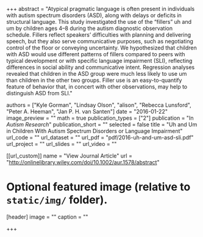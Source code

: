 +++
abstract = "Atypical pragmatic language is often present in individuals with autism spectrum disorders (ASD), along with delays or deficits in structural language. This study investigated the use of the “fillers” uh and um by children ages 4–8 during the autism diagnostic observation schedule. Fillers reflect speakers’ difficulties with planning and delivering speech, but they also serve communicative purposes, such as negotiating control of the floor or conveying uncertainty. We hypothesized that children with ASD would use different patterns of fillers compared to peers with typical development or with specific language impairment (SLI), reflecting differences in social ability and communicative intent. Regression analyses revealed that children in the ASD group were much less likely to use um than children in the other two groups. Filler use is an easy-to-quantify feature of behavior that, in concert with other observations, may help to distinguish ASD from SLI."

authors = ["Kyle Gorman", "Lindsay Olson", "alison", "Rebecca Lunsford", "Peter A. Heeman", "Jan P. H. van Santen"]
date = "2016-01-22"
image_preview = ""
math = true
publication_types = ["2"]
publication = "In *Autism Research*"
publication_short = ""
selected = false
title = "Uh and Um in Children With Autism Spectrum Disorders or Language Impairment"
url_code = ""
url_dataset = ""
url_pdf = "pdf/2016-uh-and-um-asd-sli.pdf"
url_project = ""
url_slides = ""
url_video = ""

[[url_custom]]
name = "View Journal Article"
url = "http://onlinelibrary.wiley.com/doi/10.1002/aur.1578/abstract"

# Optional featured image (relative to `static/img/` folder).
[header]
image = ""
caption = ""

+++
